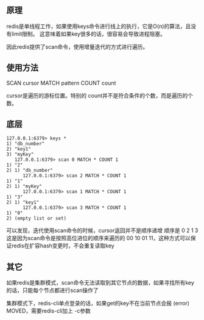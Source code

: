 ## 原理

redis是单线程工作，如果使用keys命令进行线上的执行，它是O(n)的算法，且没有limit限制。
这意味着如果key很多的话，很容易会导致进程阻塞。

因此redis提供了scan命令，使用增量迭代的方式进行遍历。

## 使用方法

SCAN cursor MATCH pattern COUNT count

cursor是遍历的游标位置。特别的 count并不是符合条件的个数，而是遍历的个数。

## 底层

```shell
127.0.0.1:6379> keys *
1) "db_number"
2) "key1"
3) "myKey"
   127.0.0.1:6379> scan 0 MATCH * COUNT 1
1) "2"
2) 1) "db_number"
      127.0.0.1:6379> scan 2 MATCH * COUNT 1
1) "1"
2) 1) "myKey"
      127.0.0.1:6379> scan 1 MATCH * COUNT 1
1) "3"
2) 1) "key1"
      127.0.0.1:6379> scan 3 MATCH * COUNT 1
1) "0"
2) (empty list or set)
```

可以发现，迭代使用scan命令的时候，cursor返回并不是顺序递增
顺序是 0 2 1 3
这是因为scan命令是按照高位进位的顺序来遍历的 00 10 01 11，这种方式可以保证redis在扩容hash变更时，不会重复读取key


## 其它

如果redis是集群模式，scan命令无法读取到其它节点的数据，如果寻找所有key的话，只能每个节点都进行scan操作了

集群模式下，redis-cli单点登录的话，如果get的key不在当前节点会报 (error) MOVED，需要redis-cli加上 -c参数